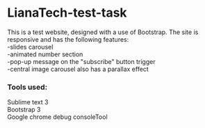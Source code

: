 # LianaTech-test-task
This is a test website, designed with a use of Bootstrap. The site is responsive and has the following features:<br>
-slides carousel<br>
-animated number section<br>
-pop-up message on the "subscribe" button trigger<br>
-central image carousel also has a parallax effect<br>

<h3>Tools used:</h3>
Sublime text 3<br>
Bootstrap 3<br>
Google chrome debug consoleTool
